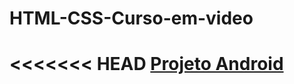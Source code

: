 # HTML-CSS-Curso-em-video

<<<<<<< HEAD
<a href="https://souzafilhoisac.github.io/HTML-CSS-Curso-em-video/exercicios/desafio10/index.html">Projeto Android</a>
=======